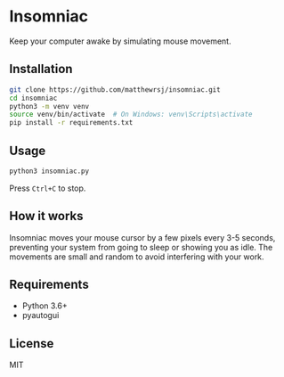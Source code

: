 # Insomniac

Keep your computer awake by simulating mouse movement.

## Installation

```bash
git clone https://github.com/matthewrsj/insomniac.git
cd insomniac
python3 -m venv venv
source venv/bin/activate  # On Windows: venv\Scripts\activate
pip install -r requirements.txt
```

## Usage

```bash
python3 insomniac.py
```

Press `Ctrl+C` to stop.

## How it works

Insomniac moves your mouse cursor by a few pixels every 3-5 seconds, preventing your system from going to sleep or showing you as idle. The movements are small and random to avoid interfering with your work.

## Requirements

- Python 3.6+
- pyautogui

## License

MIT
